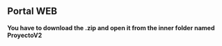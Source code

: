 ## Portal WEB 
**You have to download the .zip and open it from the inner folder named ProyectoV2**
